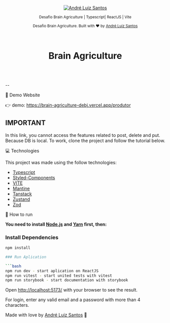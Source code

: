 <p align="center">
   <a href="https://www.linkedin.com/in/andr%C3%A9-luiz-844207102/">
      <img alt="André Luiz Santos" src="https://img.shields.io/badge/LinkedIn-0077B5?style=for-the-badge&logo=linkedin&logoColor=white" />
   </a>

</p>

<div align="center">

<sub> Desafio Brain Agriculture | Typescript| ReactJS | Vite </sub>

</div>

<p align="center">
  <sub>Desafio Brain Agriculture. Built with ❤︎ by
    <a href="https://github.com/DehLuizSantos">André Luiz Santos</a>
  </sub>
</p>

<br />
<div align="center">
  <h1>Brain Agriculture</h1>
</div>

<br />
<br />

--

👀 Demo Website

👉 demo: https://brain-agriculture-debj.vercel.app/produtor

<h2>IMPORTANT</h2>
<p>
  In this link, you cannot access the features related to post, delete and put. Because DB is local.
  To work, clone the project and follow the tutorial below.
</p>

💻  Technologies

This project was made using the follow technologies:

- [Typescript](https://www.typescriptlang.org/)
- [Styled-Components](https://styled-components.com/)
- [VITE](https://vitejs.dev/guide/)
- [Mantine](https://v6.mantine.dev/)
- [Tanstack](https://tanstack.com/)
- [Zustand](https://docs.pmnd.rs/zustand/getting-started/introduction)
- [Zod](https://zod.dev/)

👷 How to run

**You need to install [Node.js](https://nodejs.org/en/download/) and [Yarn](https://yarnpkg.com/) first, then:**

### Install Dependencies

````bash
npm install

### Run Aplication

```bash
npm run dev - start aplication on ReactJS
npm run vitest - start united tests with vitest
npm run storybook - start documentation with storybook

````

Open [http://localhost:5173/](http://localhost:5173/) with your browser to see the result.

For login, enter any valid email and a password with more than 4 characters.
<br>

Made with love by [André Luiz Santos](https://github.com/DehLuizSantos) 🚀